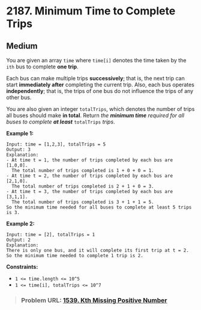 # **2187. Minimum Time to Complete Trips**

## **Medium**

You are given an array `time` where `time[i]` denotes the time taken by the `ith` bus to complete **one trip**.

Each bus can make multiple trips **successively**; that is, the next trip can start **immediately after** completing the current trip. Also, each bus operates **independently**; that is, the trips of one bus do not influence the trips of any other bus.

You are also given an integer `totalTrips`, which denotes the number of trips all buses should make **in total**. Return *the **minimum time** required for all buses to complete **at least*** `totalTrips` *trips*.

**Example 1:**

```
Input: time = [1,2,3], totalTrips = 5
Output: 3
Explanation:
- At time t = 1, the number of trips completed by each bus are [1,0,0]. 
  The total number of trips completed is 1 + 0 + 0 = 1.
- At time t = 2, the number of trips completed by each bus are [2,1,0]. 
  The total number of trips completed is 2 + 1 + 0 = 3.
- At time t = 3, the number of trips completed by each bus are [3,1,1]. 
  The total number of trips completed is 3 + 1 + 1 = 5.
So the minimum time needed for all buses to complete at least 5 trips is 3.
```

**Example 2:**

```
Input: time = [2], totalTrips = 1
Output: 2
Explanation:
There is only one bus, and it will complete its first trip at t = 2.
So the minimum time needed to complete 1 trip is 2.
```

**Constraints:**

- `1 <= time.length <= 10^5`
- `1 <= time[i], totalTrips <= 10^7`

> ### **Problem URL: [1539. Kth Missing Positive Number](https://leetcode.com/problems/kth-missing-positive-number/)**